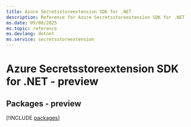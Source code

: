 ```yaml
---
title: Azure Secretsstoreextension SDK for .NET
description: Reference for Azure Secretsstoreextension SDK for .NET
ms.date: 09/08/2025
ms.topic: reference
ms.devlang: dotnet
ms.service: secretsstoreextension
---
```

# Azure Secretsstoreextension SDK for .NET - preview
## Packages - preview
[!INCLUDE [packages](secretsstoreextension-index.md)]